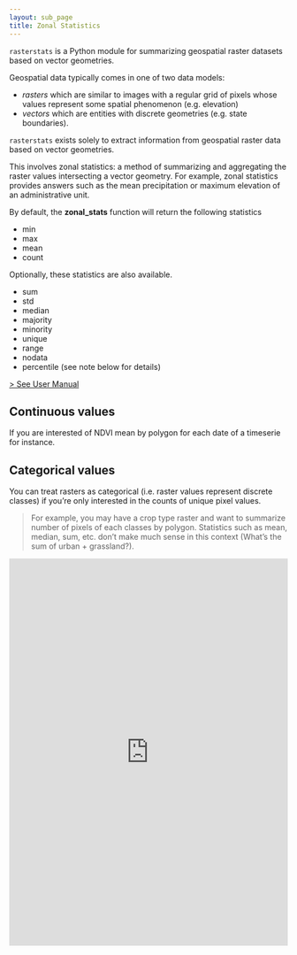 ```yaml
---
layout: sub_page
title: Zonal Statistics
---
```


`rasterstats` is a Python module for summarizing geospatial raster datasets based on vector geometries.

Geospatial data typically comes in one of two data models:
- *rasters* which are similar to images with a regular grid of pixels whose values represent some spatial phenomenon (e.g. elevation)
- *vectors* which are entities with discrete geometries (e.g. state boundaries).

`rasterstats` exists solely to extract information from geospatial raster data based on vector geometries.

This involves zonal statistics: a method of summarizing and aggregating the raster values intersecting a vector geometry. For example, zonal statistics provides answers such as the mean precipitation or maximum elevation of an administrative unit.

By default, the **zonal_stats** function will return the following statistics

- min
- max
- mean
- count

Optionally, these statistics are also available.

- sum
- std
- median
- majority
- minority
- unique
- range
- nodata
- percentile (see note below for details)


[> See User Manual](https://pythonhosted.org/rasterstats/manual.html)

## Continuous values

<a href="https://nicolasdeffense.github.io/eo-toolbox/notebooks/A_Zonal_Statistics/zonal_stats_continuous.html"> <i class="fas fa-eye fa-lg"></i></a>
<a href="https://nicolasdeffense.github.io/eo-toolbox/notebooks/A_Zonal_Statistics/zonal_stats_continuous.ipynb"> <i class="fas fa-download fa-lg"></i></a>

If you are interested of NDVI mean by polygon for each date of a timeserie for instance.

## Categorical values

<a href="https://nicolasdeffense.github.io/eo-toolbox/notebooks/A_Zonal_Statistics/zonal_stats_categorical.html"> <i class="fas fa-eye fa-lg"></i></a>
<a href="https://nicolasdeffense.github.io/eo-toolbox/notebooks/A_Zonal_Statistics/zonal_stats_categorical.ipynb"> <i class="fas fa-download fa-lg"></i></a>


You can treat rasters as categorical (i.e. raster values represent discrete classes) if you’re only interested in the counts of unique pixel values.

> For example, you may have a crop type raster and want to summarize number of pixels of each classes by polygon. Statistics such as mean, median, sum, etc. don’t make much sense in this context (What’s the sum of urban + grassland?).

<iframe id="igraph" scrolling="no" style="border:none;" seamless="seamless" src="https://nicolasdeffense.github.io/eo-toolbox/notebooks/A_Zonal_Statistics/figures/NAMUR_2020_Zonal_Stat.html" height="700" width="100%"></iframe>

